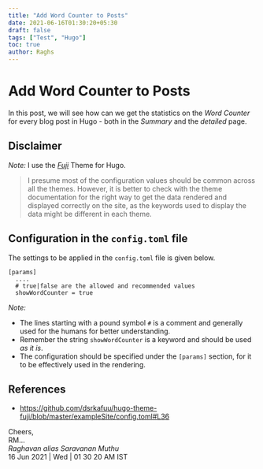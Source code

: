 ```yaml
---
title: "Add Word Counter to Posts"
date: 2021-06-16T01:30:20+05:30
draft: false
tags: ["Test", "Hugo"]
toc: true
author: Raghs
---
```


# Add Word Counter to Posts

In this post, we will see how can we get the statistics on the *Word Counter* for every blog post in Hugo - both in the *Summary* and the *detailed* page.

<!--more-->

## Disclaimer

*Note:* I use the [*Fuji*](https://github.com/dsrkafuu/hugo-theme-fuji/) Theme for Hugo.

> I presume most of the configuration values should be common across all the themes. 
> However, it is better to check with the theme documentation for the right way to get the data 
> rendered and displayed correctly on the site, as the keywords used to display the data might be different in
> each theme. 

## Configuration in the `config.toml` file 

The settings to be applied in the `config.toml` file is given below.

```
[params]  
  ....
  # true|false are the allowed and recommended values
  showWordCounter = true
```

*Note:* 
* The lines starting with a pound symbol `#` is a comment and generally used for the humans for better understanding.
* Remember the string `showWordCounter` is a keyword and should be used *as it is*.
* The configuration should be specified under the `[params]` section, for it to be effectively used in the rendering.

## References

* https://github.com/dsrkafuu/hugo-theme-fuji/blob/master/exampleSite/config.toml#L36


Cheers,\
RM...\
_Raghavan alias Saravanan Muthu_\
16 Jun 2021 | Wed | 01 30 20 AM IST
